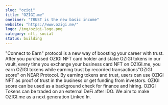 ```yaml
---
slug: "ozigi"
title: "OZIGI.me"
oneliner: "TRUST is the new basic income"
website: "https://www.ozigi.me/"
logo: /img/ozigi-logo.png
category: nft, social
status: building
---
```


"Connect to Earn" protocol is a new way of boosting your career with trust. After you purchased OZIGI NFT card holder and stake OZIGI tokens in our vault, every time you exchange your business card NFT on OZIGI.me, you earn OZIGI tokens while earning trust by recorded transactions"OZIGI score" on NEAR Protocol. By earning tokens and trust, users can use OZIGI NFT as proof of trust in the business or get funding from investors. OZIGI score can be used as a background check for finance and hiring. OZIGI Tokens can be traded on an external DeFi after IDO. We aim to make OZIGI.me as a next generation Linked In.
